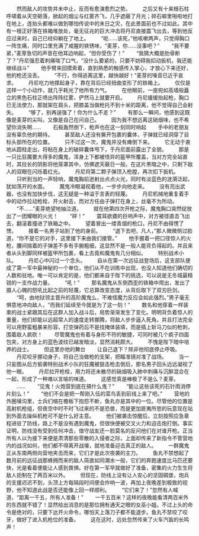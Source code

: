 　　然而敌人的攻势并未中止，反而有愈演愈烈之势。
　　之后又有十来根石柱呼啸着从天空砸落，掀起的烟尘与红雾齐飞，几乎遮蔽了月光；碎石噼里啪啦地打在地上，连抬头都难以做到哪怕传说中的末日之灾，在此景面前也不过如此。其中有一根正好落在铁箱堆放处，毫无征兆的巨大冲击将丹尼直接震飞出去，等到他反应过来时，自己已经仰躺在了地上。
　　“呃……该死，”他咳嗽两声，只觉得胸口一阵生痛，同时口里充满了咸腥的铁锈味，“麦芽，你……没事吧？”
　　“我不要紧，”麦芽急切的声音在他耳边响起，“但你受伤了！”
　　“我猜大概是肋骨断了？”丹尼强忍着刺痛喘了口气，“没什么要紧的，只要不妨碍我扣动扳机，我还能继续战斗”
　　他手臂来回摸索着，直到熟悉的触感传入掌心，才放心下来还好，他的枪还没丢。
　　“不行，你得逃离这里，越快越好！”麦芽的嗓音已近乎哀求。
　　丹尼吃力地撑起身子，靠在背后已经扭曲变形了的铁箱上。
　　仅仅是这样一个小动作，就几乎耗光了他所有力气。
　　在他眼前，一座宛如高墙般矗立的黑色石柱正喷出阵阵红雾，俨然马上就要开启。
　　丹尼缓缓抬起枪，胸口已无法使力，那就架在肩头，把膝盖当做枪托不到十米的距离，他不觉得自己会射失。
　　“够了，别再逞强了！你为什么不走？”
　　有那么一瞬间，他感到这既像是麦芽的尖叫，又像是自己在问自己。
　　因为我不想远离这硝烟味，也不希望你消失啊……
　　石板轰然倒下，枪声也在这一刻同时响起
　　手中的老朋友没有辜负他的期待。
　　甚至敌人还没有撕开包裹的囊体，子弹就已经洞穿了目标头部所在的位置。
　　只不过这一次，魔鬼并没有瘫倒下来。
　　它无动于衷地从圆柱走出，将粘在身上的破碎囊体甩下，于丹尼面前露出了全貌。
　　那是一只比狂魔要大得多的魔鬼，浑身上下都被怪异的盔甲所覆盖，当对方完全站直时，其拉长的阴影将他笼罩其中，仿佛遮天蔽日一般。在这片黑暗之中，只剩下敌人的双眼在闪烁着红光。
　　丹尼将第二颗子弹顶入枪膛，再次扣下扳机。
　　只听到当的一声轻响，魔鬼胸前迸射出点点火光，同时有淡蓝色的涟漪泛起，犹如荡开的水面。
　　魔鬼冷眼凝视着他，一步步向他走来。
　　没有亮出武器，也没有加快步伐，这无疑是一种溢于言表的轻蔑。
　　丹尼机械地重复着手中的动作拉动枪栓、开火射击，而对方任由子弹打在身上，丝毫不为所动。
　　“不……”麦芽绝望地抽泣道。
　　就在他第四次开枪之际，魔鬼胸口突然绽放出了一团耀眼的火光！
　　“砰！”
　　震耳欲聋的巨响声中，对方被径直击飞出去，翻滚着撞进了铁箱之中。
　　望着冒出一缕青烟的枪口，丹尼不由得愣了愣。
　　接着一名男子站到了他的身前。
　　“退下去吧，凡人，”那人微微侧过脸道，“你不是它的对手，这里接下来由我们接管。”
　　他手握着一把口径惊人的火枪，腰间揣着的子弹差不多有手腕粗细，这显然不是一般人能背负得起的。并且来者从头到脚同样被盔甲所包裹，看上去竟和魔鬼有几分相似。
　　特别战术小队。
　　丹尼心中闪过一个念头。
　　自从在第一次远征战登场后，这支部队便成了第一军中最神秘的一个单位，他们从不在训练中出现，也没人知道他们确切的人数和驻地。唯一可以肯定的是，他们都来自于陛下的挑选，可以说是无冬城最精锐的一支作战力量。
　　“吼！”
　　那名魔鬼从东倒西歪的铁箱中爬出，发出了摄人心魄的怒吼比起之前的轻蔑，它总算改变态度，从背后取下了双刃巨剑。
　　“呵，由地狱领主晋升的高阶魔鬼么，不难怪魔力反应会如此强烈。”男子毫无惧意地冲向敌人，“而我们延续至今就是为了这一刻！”
　　数名和他穿着一样装束的战士紧跟其后在这群人加入战斗后，局势渐渐发生了变化。明明背负着惊人的重量，他们却能以远超常人的速度走转挪腾，将敌人步步逼入死角。并且打法完全可以用野蛮粗暴来形容，打空弹药后不是找掩体装填，而是插上斩马刀似的枪刺，围着敌人疯砍！
　　尽管魔鬼也有着与身形不符的敏捷，可同时被几个疯子四面包夹，对方身上的蓝色波纹已越发暗淡，显然消耗颇大。
　　不愧是陛下暗中培养的战士。
　　但这里亦他的舞台
　　让自己退下？除非他彻底停止呼吸。
　　丹尼咬牙挪动身子，将自己当做枪的支架，把瞄准镜对准了战场。
　　当一只妄图从后方偷袭特别战术小队的狂魔被狙击枪击倒后，那名男子回头远远凝视了他一眼。
　　丹尼拉开枪栓，用力将还未散尽的硝烟吸入肺中刺痛与沉醉混合在一起，形成了一种难以言喻的味道。
　　这感觉真是棒极了不是么？麦芽。
　　……
　　“见鬼！火炮营到底在搞什么鬼？”
　　“能让这些该死的石针雨消停片刻么！”
　　“他们不会是把一帮刚入伍的菜鸟丢到前线上来了吧。”
　　营地的外圈壕沟里，士兵们缩在檐板下抱怨不断，鱼丸亦是其中的一位。尽管他的位置是高射机枪组，但夜空中时不时飞过来的不是恐兽，而是更加匪夷所思的玩意现在站到外面去操纵机枪可不是什么好主意。
　　他们被袭击惊醒后，立刻按照应急章程进驻了防线，路上不是没有遇到魔鬼，但很快便被交叉火力和迫击炮打倒。事实证明，防线没有受到任何冲击，值守战友还一脸莫名的反问他们在对谁开枪。正当所有人以为接下来便是肃清那些零散的入侵者之际，上面却传来了新指令不管营地内的战况如何，他们都不得离开战壕，就地准备迎击真正的敌人。
　　一群魔鬼正从东南两侧向营地夹击而来，它们才是此次夜袭的主力。
　　鱼丸不禁想起了数月前的远征战那蜂拥而来的敌人简直如同潮水一般，它们的奔跑速度比马匹还要快，光是看着便能让人感到畏惧。好在第一军早就做好了准备，密集的火力生生将敌人扼制在了两百米以外。
　　但现在，防线上没有让人安心的坚固碉堡，炮兵的支援迟迟不到，头顶上方每隔段时间便会炸响一波，再加上夜晚差到极致的视野，他不知道此战是否还能像上回一样顺利。
　　“它们来了！”忽然有人喊道，“距离一千五，所有人准备！”
　　一千五百米？这样的夜晚能看清两百米外的东西就不错了！显然给出消息的是那位拥有通天之眼的女巫小姐。不过上头的命令是绝对的，只要下达开火命令，哪怕天上落刀子都不能退步。鱼丸不禁咬了咬牙，做好了进入机枪位的准备。
　　这在这时，远处忽然传来了火车汽笛的长鸣声！